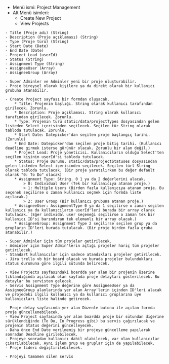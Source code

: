 * Menü ismi: Project Management
* Alt Menü isimleri:
    - Create New Project
    - View Projects

<!-- Project Model -->
    - Title (Proje adı) (String)
    - Description (Proje açıklaması) (String)
    - Type (Proje türü) (String)
    - Start Date (Date)
    - End Date (Date)
    - Project Lead (userId)
    - Status (String)
    - Assignment Type (String)
    - AssigneeUser (Array)
    - AssigneeGroup (Array)

<!-- Create Project -->
    - Super Adminler ve Adminler yeni bir proje oluşturabilir.
    - Proje bireysel olarak kişilere ya da direkt olarak bir kullanıcı grubuna atanabilir.
    
    - Create Project sayfası bir formdan oluşacak.
        * Title: Projenin başlığı. String olarak kullanıcı tarafından girilecek. Zorunlu.
        * Description: Proje açıklaması. String olarak kullanıcı tarafından girilecek. Zorunlu.
        * Type: Projenin türü static/data/projectTypes dosyasından gelen listeden Select içerisinden seçilecek. Seçilen tür String olarak tabloda tutulacak. Zorunlu.
        * Start Date: Datepicker'dan seçilen proje başlangıç tarihi. (Zorunlu)
        * End Date: Datepicker'dan seçilen proje bitiş tarihi. (Kullanıcı deadline girmek isterse görünür olacak. Zorunlu bir alan değil.)
        * Project Lead: Proje yöneticisi. Kullanıcıların olduğu Select'ten seçilen kişinin userId'si tabloda tutulacak.
        * Status: Proje Durumu. static/data/projectStatuses dosyasından gelen listeden Select içerisinden seçilecek. Seçilen türl String olarak tabloda tutulacak. (Bir proje yaratılırken bu değer default olarak "0: To Do" olacak)
        * Assignment Type: String. 0 1 ya da 2 değerlerini alacak.
            > 0: Individual User (Tek bir kullanıcıya atanan proje.)
            > 1: Multiple Users (Birden fazla kullanıcıya atanan proje. Bu seçenek seçilirse o zaman kullanıcı seçmek için formda liste açılacak.)
            > 2: User Group (Bir kullanıcı grubuna atanan proje.)
        * AssigneeUser: AssignmentType 0 ya da 1 seçilirse o zaman seçilen kullanıcı ya da kullanıcıların userId'leri burada bir array olarak tutulacak. (Eğer individal user seçeneği seçilirse o zaman tek bir kullanıcı ID'si barındıran tek elemanlı bir array olacak.)
        * AssigneeGroup: Assignment Type 2 seçilirse seçilen grup ya da grupların ID'leri burada tutulacak. (Bir proje birden fazla gruba atanabilir.)

<!-- Get Projects -->
    - Super Adminler için tüm projeler getirilecek.
    - Adminler için Super Admin'lerin açtığı projeler hariç tüm projeler getirilecek.
    - Standart kullanıcılar için sadece atandıkları projeler getirilecek.
    - Jira trello vb bir board olacak ve burada projeler bulundukları status durumuna göre ilgili sütunda belirecek.

<!-- Get Project By ID -->
    - View Projects sayfasındaki boardda yer alan bir projenin üzerine tıklandığında açılacak olan sayfada proje detayları gösterilecek. Bu detaylar bu servisten gelecek.
    - Servis Assignment Type değerine göre AssigneeUser ya da AssigneeGroup alanlarında yer alan Array'lerin içinden ID'leri alacak ve projedeki ilgili kullanıcı ya da kullanıcı gruplarına üye kullanıcıları liste halinde getirecek.

<!-- Update Project -->
    - Proje detay sayfasında yer alan Düzenle butonu ile açılan formda proje güncellenebilecek.
    - View Project sayfasında yer alan boardda proje bir sütundan diğerine sürüklendiğinde (To Do, In Progress gibi) bu servis çağırılacak ve projenin Status değerini güncelleyecek.
    - Daha önce End Date verilmemiş bir projeye güncelleme yapılarak sonradan Deadline girilebilecek.
    - Projeye sonradan kullanıcı dahil olabilecek, var olan kullanıcılar çıkarılabilecek. Aynı işlem grup ve gruplar için de yapılabilecek.
    - Proje lideri değiştirilebilecek.

<!-- Delete Project -->
    - Projeyi tamamen silen servis

